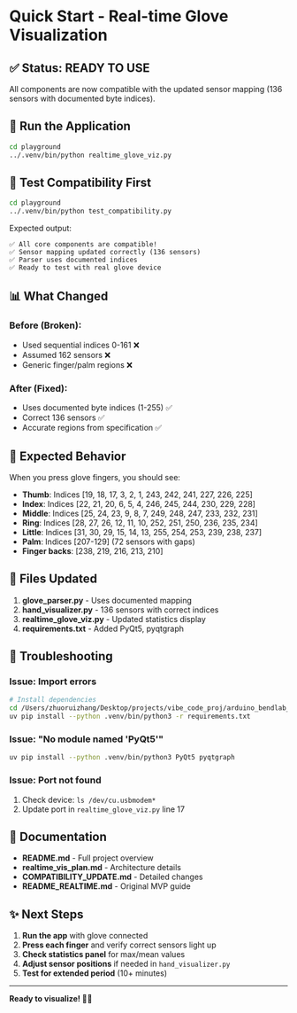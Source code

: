 # Quick Start - Real-time Glove Visualization

## ✅ Status: READY TO USE

All components are now compatible with the updated sensor mapping (136 sensors with documented byte indices).

## 🚀 Run the Application

```bash
cd playground
../.venv/bin/python realtime_glove_viz.py
```

## 🧪 Test Compatibility First

```bash
cd playground
../.venv/bin/python test_compatibility.py
```

Expected output:
```
✅ All core components are compatible!
✅ Sensor mapping updated correctly (136 sensors)
✅ Parser uses documented indices
✅ Ready to test with real glove device
```

## 📊 What Changed

### Before (Broken):
- Used sequential indices 0-161 ❌
- Assumed 162 sensors ❌
- Generic finger/palm regions ❌

### After (Fixed):
- Uses documented byte indices (1-255) ✅
- Correct 136 sensors ✅
- Accurate regions from specification ✅

## 🎯 Expected Behavior

When you press glove fingers, you should see:
- **Thumb**: Indices [19, 18, 17, 3, 2, 1, 243, 242, 241, 227, 226, 225]
- **Index**: Indices [22, 21, 20, 6, 5, 4, 246, 245, 244, 230, 229, 228]
- **Middle**: Indices [25, 24, 23, 9, 8, 7, 249, 248, 247, 233, 232, 231]
- **Ring**: Indices [28, 27, 26, 12, 11, 10, 252, 251, 250, 236, 235, 234]
- **Little**: Indices [31, 30, 29, 15, 14, 13, 255, 254, 253, 239, 238, 237]
- **Palm**: Indices [207-129] (72 sensors with gaps)
- **Finger backs**: [238, 219, 216, 213, 210]

## 📝 Files Updated

1. **glove_parser.py** - Uses documented mapping
2. **hand_visualizer.py** - 136 sensors with correct indices
3. **realtime_glove_viz.py** - Updated statistics display
4. **requirements.txt** - Added PyQt5, pyqtgraph

## 🔧 Troubleshooting

### Issue: Import errors
```bash
# Install dependencies
cd /Users/zhuoruizhang/Desktop/projects/vibe_code_proj/arduino_bendlab_master
uv pip install --python .venv/bin/python3 -r requirements.txt
```

### Issue: "No module named 'PyQt5'"
```bash
uv pip install --python .venv/bin/python3 PyQt5 pyqtgraph
```

### Issue: Port not found
1. Check device: `ls /dev/cu.usbmodem*`
2. Update port in `realtime_glove_viz.py` line 17

## 📖 Documentation

- **README.md** - Full project overview
- **realtime_vis_plan.md** - Architecture details
- **COMPATIBILITY_UPDATE.md** - Detailed changes
- **README_REALTIME.md** - Original MVP guide

## ✨ Next Steps

1. **Run the app** with glove connected
2. **Press each finger** and verify correct sensors light up
3. **Check statistics panel** for max/mean values
4. **Adjust sensor positions** if needed in `hand_visualizer.py`
5. **Test for extended period** (10+ minutes)

---

**Ready to visualize! 🧤✨**

